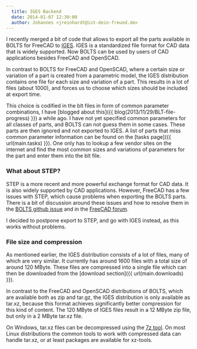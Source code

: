 ```yaml
---
  title: IGES Backend
  date: 2014-01-07 12:30:00
  author: Johannes <jreinhardt@ist-dein-freund.de>
---
```


I recently merged a bit of code that allows to export all the parts available
in BOLTS for FreeCAD to [IGES](http://en.wikipedia.org/wiki/IGES). IGES is a
standardized file format for CAD data that is widely supported. Now BOLTS can
be used by users of CAD applications besides FreeCAD and OpenSCAD.

<!-- more -->

In contrast to BOLTS for FreeCAD and OpenSCAD, where a certain size or
variation of a part is created from a parametric model, the IGES distribution
contains one file for each size and variation of a part. This results in a lot
of files (about 1000), and forces us to choose which sizes should be included
at export time.

This choice is codified in the blt files in form of common parameter
combinations, I have [blogged about this]({{ blog(2013/11/29/BLT-file-progress) }})
a while ago. I have not yet specified common parameters for all classes of
parts, and BOLTS can not guess them in some cases. These parts are then ignored
and not exported to IGES. A list of parts that miss common parameter
information can be found on the [tasks page]({{ url(main.tasks) }}). One
only has to lookup a few vendor sites on the internet and find the most common
sizes and variations of parameters for the part and enter them into the blt
file.

### What about STEP?

STEP is a more recent and more powerful exchange format for CAD data. It is
also widely supported by CAD applications. However, FreeCAD has a few issues
with STEP, which cause problems when exporting the BOLTS parts. There is a bit
of discussion around these issues and how to resolve them in the
[BOLTS github issue](https://github.com/jreinhardt/BOLTS/issues/4)
 and in the [FreeCAD forum](http://forum.freecadweb.org/viewtopic.php?f=10&t=5086).

I decided to postpone export to STEP, and go with IGES instead, as this works
without problems.

### File size and compression

As mentioned earlier, the IGES distribution consists of a lot of files, many of
which are very similar. It currently has around 1600 files with a total size of
around 120 MByte. These files are compressed into a single file which can then
be downloaded from the [download section]({{ url(main.downloads) }}).

In contrast to the FreeCAD and OpenSCAD distributions of BOLTS, which are
available both as zip and tar.gz, the IGES distribution is only available as
tar.xz, because this format achieves significantly better compression for this
kind of content. The 120 MByte of IGES files result in a 12 MByte zip file, but
only in a 2 MByte tar.xz file.

On Windows, tar.xz files can be decompressed using the [7z tool](http://www.7-zip.org/). 
On most Linux distributions the common tools to work with compressed data can
handle tar.xz, or at least packages are available for xz-tools.
